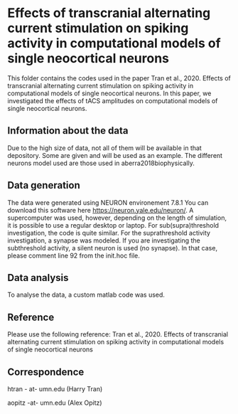 # Effects of transcranial alternating current stimulation on spiking activity in computational models of single neocortical neurons

This folder contains the codes used in the paper Tran et al., 2020. Effects of transcranial alternating current stimulation on spiking activity in computational models of single neocortical neurons. In this paper, we investigated the effects of tACS amplitudes on computational models of single neocortical neurons.

## Information about the data
Due to the high size of data, not all of them will be available in that depository. Some are given and will be used as an example. The different neurons model used are those used in aberra2018biophysically.



## Data generation
The data were generated using NEURON environement 7.8.1  You can download this software here https://neuron.yale.edu/neuron/. A supercomputer was used, however, depending on the length of simulation, it is possible to use a regular desktop or laptop. For sub(supra)threshold investigation, the code is quite similar. For the suprathreshold activity investigation, a synapse was modeled. If you are investigating the subthreshold activity, a silent neuron is used (no synapse). In that case, please comment line 92 from the init.hoc file.

## Data analysis
To analyse the data, a custom matlab code was used.



## Reference
Please use the following reference: Tran et al., 2020. Effects of transcranial alternating current stimulation on spiking activity in computational models of single neocortical neurons

## Correspondence
htran - at- umn.edu (Harry Tran)

aopitz -at- umn.edu (Alex Opitz)

